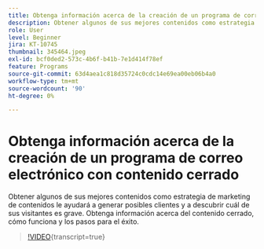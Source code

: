 ```yaml
---
title: Obtenga información acerca de la creación de un programa de correo electrónico con contenido cerrado
description: Obtener algunos de sus mejores contenidos como estrategia de marketing de contenidos le ayudará a generar posibles clientes y a descubrir cuál de sus visitantes es grave. Obtenga información acerca de las... (las descripciones deben tener entre 60 y 160 caracteres)
role: User
level: Beginner
jira: KT-10745
thumbnail: 345464.jpeg
exl-id: bcf0ded2-573c-4b6f-b41b-7e1d414f78ef
feature: Programs
source-git-commit: 63d4aea1c818d35724c0cdc14e69ea00eb06b4a0
workflow-type: tm+mt
source-wordcount: '90'
ht-degree: 0%

---
```


# Obtenga información acerca de la creación de un programa de correo electrónico con contenido cerrado

Obtener algunos de sus mejores contenidos como estrategia de marketing de contenidos le ayudará a generar posibles clientes y a descubrir cuál de sus visitantes es grave. Obtenga información acerca del contenido cerrado, cómo funciona y los pasos para el éxito.

>[!VIDEO](https://video.tv.adobe.com/v/3412224/?quality=12&learn=on&captions=spa){transcript=true}
